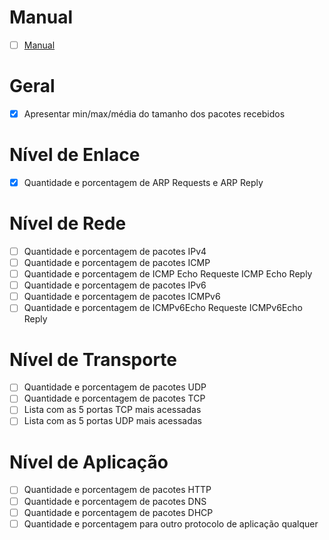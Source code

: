 # Manual
- [ ] [Manual](https://docs.google.com/document/d/1otYvNBTQKkhJsoeWP2gNWhqy1iUQ9b0GWZMZWrlHCao/edit?usp=sharing)

# Geral
- [x] Apresentar min/max/média do tamanho dos pacotes recebidos

# Nível de Enlace
- [x] Quantidade e porcentagem de ARP Requests e ARP Reply

# Nível de Rede
- [ ] Quantidade e porcentagem de pacotes IPv4
- [ ] Quantidade e porcentagem de pacotes ICMP
- [ ] Quantidade e porcentagem de ICMP Echo Requeste ICMP Echo Reply
- [ ] Quantidade e porcentagem de pacotes IPv6
- [ ] Quantidade e porcentagem de pacotes ICMPv6
- [ ] Quantidade e porcentagem de ICMPv6Echo Requeste ICMPv6Echo Reply

# Nível de Transporte
- [ ] Quantidade e porcentagem de pacotes UDP
- [ ] Quantidade e porcentagem de pacotes TCP
- [ ] Lista com as 5 portas TCP mais acessadas
- [ ] Lista com as 5 portas UDP mais acessadas

# Nível de Aplicação
- [ ] Quantidade e porcentagem de pacotes HTTP
- [ ] Quantidade e porcentagem de pacotes DNS
- [ ] Quantidade e porcentagem de pacotes DHCP
- [ ] Quantidade e porcentagem para outro protocolo de aplicação qualquer